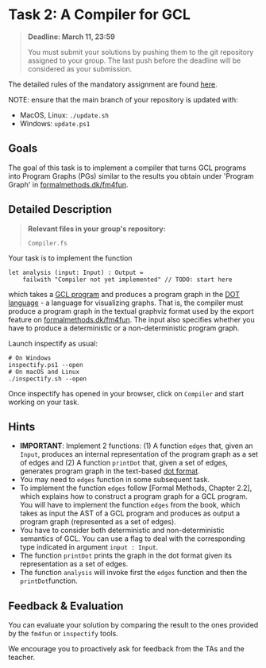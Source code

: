 # Task 2: A Compiler for GCL

> **Deadline: March 11, 23:59**
>
> You must submit your solutions by pushing them to the git repository assigned to your group.
> The last push before the deadline will be considered as your submission. 

The detailed rules of the mandatory assignment are found [here](README.md).

NOTE: ensure that the main branch of your repository is updated with:

- MacOS, Linux: `./update.sh`
- Windows: `update.ps1`

## Goals

The goal of this task is to implement a compiler that turns GCL programs into Program Graphs (PGs) similar to the results you obtain under 'Program Graph' in [formalmethods.dk/fm4fun](http://www.formalmethods.dk/fm4fun/).

## Detailed Description

> **Relevant files in your group's repository:**
>
> `Compiler.fs`

Your task is to implement the function
```
let analysis (input: Input) : Output =
    failwith "Compiler not yet implemented" // TODO: start here
```
which takes a [GCL program](gcl.md) and produces a program graph in the [DOT language](https://graphviz.org/doc/info/lang.html) - a language for visualizing graphs.
That is, the compiler must produce a program graph in the textual graphviz format used by the export feature on [formalmethods.dk/fm4fun](http://www.formalmethods.dk/fm4fun/). The input also specifies whether you have to produce a deterministic or a non-deterministic program graph.

Launch inspectify as usual:

```
# On Windows
inspectify.ps1 --open
# On macOS and Linux
./inspectify.sh --open
```

Once inspectify has opened in your browser, click on `Compiler` and start working on your task.

## Hints

* **IMPORTANT**: Implement 2 functions: (1) A function `edges` that, given an `Input`, produces an internal representation of the program graph as a set of edges and (2) A function `printDot` that, given a set of edges, generates program graph in the text-based [dot format](https://graphviz.org/doc/info/lang.html).
* You may need to `edges` function in some subsequent task.
* To implement the function `edges` follow [Formal Methods, Chapter 2.2], which explains how to construct a program graph for a GCL program. You will have to implement the function `edges` from the book, which takes as input the AST of a GCL program and produces as output a program graph (represented as a set of edges).
* You have to consider both deterministic and non-deterministic semantics of GCL. You can use a flag to deal with the corresponding type indicated in argument `input : Input`.
* The function `printDot` prints the graph in the dot format given its representation as a set of edges.
* The function `analysis` will invoke first the `edges` function and then the `printDot`function.

## Feedback & Evaluation

You can evaluate your solution by comparing the result to the ones provided by the `fm4fun` or `inspectify` tools.

We encourage you to proactively ask for feedback from the TAs and the teacher.
